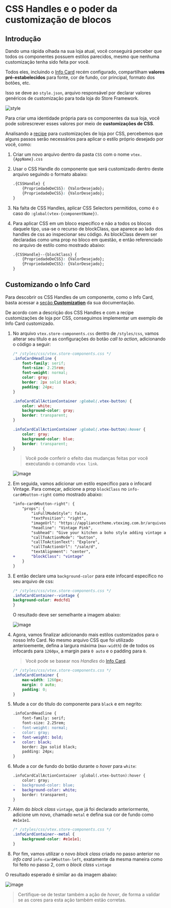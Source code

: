 # CSS Handles e o poder da customização de blocos

## Introdução

Dando uma rápida olhada na sua loja atual, você conseguirá perceber que todos os componentes possuem estilos parecidos, mesmo que nenhuma customização tenha sido feita por você.

Todos eles, incluindo o [Info Card](https://developers.vtex.com/docs/vtex-store-components-infocard) recém configurado, compartilham **valores pré-estabelecidos** para fonte, cor de fundo, cor principal, formato dos botões, etc.

Isso se deve ao `style.json`, arquivo responsável por declarar valores genéricos de customização para toda loja do Store Framework.

![style](https://user-images.githubusercontent.com/52087100/69889933-60854400-12d2-11ea-8d11-97aef0f3bf83.png)

Para criar uma identidade própria para os componentes da sua loja, você pode sobrescrever esses valores por meio de **customizações de CSS**.

Analisando a [recipe](https://developers.vtex.com/docs/vtex-io-documentation-using-css-handles-for-store-customization) para customizações de loja por CSS, percebemos que alguns passos serão necessários para aplicar o estilo próprio desejado por você, como:

1. Criar um novo arquivo dentro da pasta `CSS` com o nome `vtex.{AppName}.css`
2. Usar o CSS Handle do componente que será customizado dentro deste arquivo seguindo o formato abaixo:

    ```css
    .{CSSHandle} {
        {PropriedadeDeCSS}: {ValorDesejado};
        {PropriedadeDeCSS}: {ValorDesejado};
    }
    ```

3. Na falta de CSS Handles, aplicar CSS Selectors permitidos, como é o caso do `:global(vtex-{componentName})`.
4. Para aplicar CSS em um bloco específico e não a todos os blocos daquele tipo, usa-se o recurso de blockClass, que aparece ao lado dos handles de css ao inspecionar seu código. As blockClass devem ser declaradas como uma prop no bloco em questão, e então referenciado no arquivo de estilo como mostrado abaixo:

    ```css
    .{CSSHandle}--{blockClass} {
        {PropriedadeDeCSS}: {ValorDesejado};
        {PropriedadeDeCSS}: {ValorDesejado};
    }
    ```

## Customizando o Info Card

Para descobrir os CSS Handles de um componente, como o Info Card, basta acessar a [seção **Customization**]((https://developers.vtex.com/docs/vtex-store-components-infocard#customization)) da sua documentação.

De acordo com a descrição dos CSS Handles e com a recipe customizações de loja por CSS, conseguimos implementar um exemplo de Info Card customizado.

1. No arquivo `vtex.store-components.css` dentro de `/styles/css`, vamos alterar seu título e as configurações do botão _call to action_, adicionando o código a seguir:

    ```css
    /* /styles/css/vtex.store-components.css */
    .infoCardHeadline {
        font-family: serif;
        font-size: 2.25rem;
        font-weight: normal;
        color: gray;
        border: 2px solid black;
        padding: 24px;
    }

    .infoCardCallActionContainer :global(.vtex-button) {
        color: white;
        background-color: gray;
        border: transparent;
    }

    .infoCardCallActionContainer :global(.vtex-button):hover {
        color: gray;
        background-color: blue;
        border: transparent;
    }
    ```

    > Você pode conferir o efeito das mudanças feitas por você executando o comando `vtex link`.

    ![image](https://user-images.githubusercontent.com/12139385/70145123-2626f880-167e-11ea-97f4-65aaacba74c3.png)

2. Em seguida, vamos adicionar um estilo específico para o infocard Vintage.  Para começar, adicione a prop `blockClass` no `info-card#button-right` como mostrado abaixo:

    ```diff
    "info-card#button-right": {
        "props": {
            "isFullModeStyle": false,
            "textPosition": "right",
            "imageUrl": "https://appliancetheme.vteximg.com.br/arquivos/cozinha-rosa-min.png",
            "headline": "Vintage Pink",
            "subhead": "Give your kitchen a boho style adding vintage apparels.<br>Available until January 2020.",
            "callToActionMode": "button",
            "callToActionText": "Explore",
            "callToActionUrl": "/sale/d",
            "textAlignment": "center",
    +       "blockClass": "vintage"
        }
    }
    ```

3. E então declare uma `background-color` para este infocard específico no seu arquivo de css:

    ```css
    /* /styles/css/vtex.store-components.css */
    .infoCardContainer--vintage {
    background-color: #edcfd1
    }
    ```

    O resultado deve ser semelhante a imagem abaixo:

    ![image](https://user-images.githubusercontent.com/12139385/70145268-743bfc00-167e-11ea-9dca-070d444b16b5.png)

4. Agora, vamos finalizar adicionando mais estilos customizados para o nosso Info Card. No mesmo arquivo CSS que foi utilizado anterioemente, defina a largura máxima (`max-width`) de de todos os infocards para `1260px`, a margin para `0 auto` e o padding para `0`.

    > Você pode se basear nos _Handles_ do [Info Card](https://developers.vtex.com/docs/vtex-store-components-infocard#customization).

    ```css
    /* /styles/css/vtex.store-components.css */
    .infoCardContainer {
        max-width: 1260px;
        margin: 0 auto;
        padding: 0;
    }
    ```

5. Mude a cor do título do componente para `black` e em negrito:

    ```diff
    .infoCardHeadline {
        font-family: serif;
        font-size: 2.25rem;
    -   font-weight: normal;
    -   color: gray;
    +   font-weight: bold;
    +   color: black;
        border: 2px solid black;
        padding: 24px;
    }
    ```

6. Mude a cor de fundo do botão durante o _hover_ para `white`:

    ```diff
    .infoCardCallActionContainer :global(.vtex-button):hover {
        color: gray;
    -   background-color: blue;
    +   background-color: white;
        border: transparent;
    }
    ```


7. Além do _block class_ `vintage`, que já foi declarado anteriormente, adicione um novo, chamado `metal` e defina sua cor de fundo como `#e1e1e1`.

    ```css
    /* /styles/css/vtex.store-components.css */
    .infoCardContainer--metal {
        background-color: #e1e1e1;
    }
    ```

8. Por fim, vamos utilizar o novo _block class_ criado no passo anterior no _info card_ `info-card#button-left`, exatamente da mesma maneira como foi feito no passo 2, com o _block class_ `vintage`

O resultado esperado é similar ao da imagem abaixo:

![image](https://user-images.githubusercontent.com/12139385/70145478-ead8f980-167e-11ea-8951-5d4b98e6d5c0.png)

> Certifique-se de testar também a ação de _hover_, de forma a validar se as cores para esta ação também estão corretas.